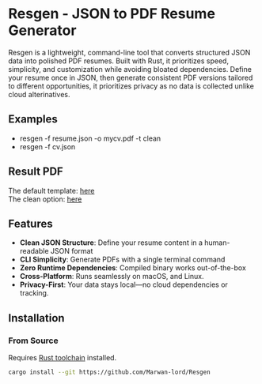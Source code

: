 # Resgen - JSON to PDF Resume Generator

Resgen is a lightweight, command-line tool that converts structured JSON data into polished PDF resumes. Built with Rust, it prioritizes speed, simplicity, and customization while avoiding bloated dependencies. Define your resume once in JSON, then generate consistent PDF versions tailored to different opportunities, it prioritizes privacy as no data is collected unlike cloud alterinatives.  


## Examples
- resgen -f resume.json -o mycv.pdf -t clean  
- resgen -f cv.json

## Result PDF
The default template: [here](https://github.com/Marwan-lord/Resgen/blob/main/default_cv.pdf)  
The clean option: [here](https://github.com/Marwan-lord/Resgen/blob/main/clean_cv.pdf)  

## Features

- **Clean JSON Structure**: Define your resume content in a human-readable JSON format
- **CLI Simplicity**: Generate PDFs with a single terminal command
- **Zero Runtime Dependencies**: Compiled binary works out-of-the-box
- **Cross-Platform**: Runs seamlessly on macOS, and Linux.
- **Privacy-First**: Your data stays local—no cloud dependencies or tracking.

## Installation

### From Source
Requires [Rust toolchain](https://www.rust-lang.org/tools/install) installed.

```bash
cargo install --git https://github.com/Marwan-lord/Resgen
